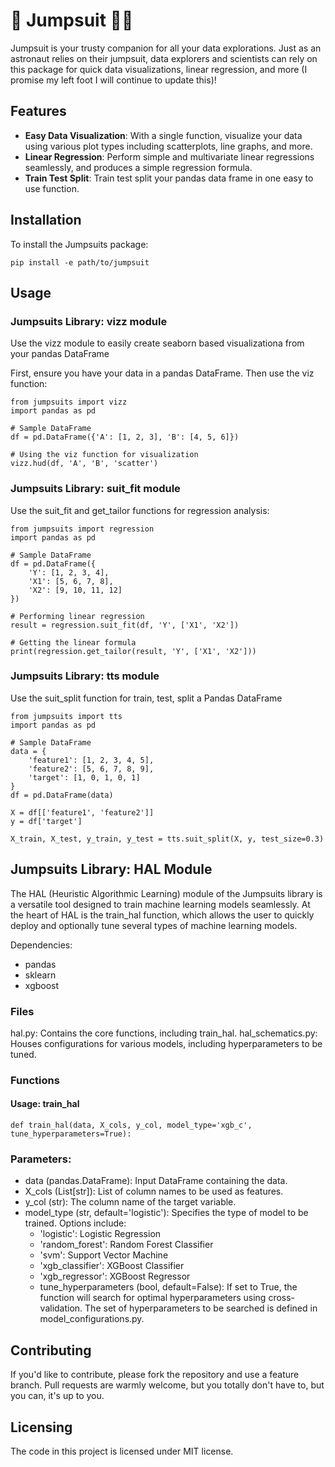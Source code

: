 # 🚀 Jumpsuit 👨‍🚀

Jumpsuit is your trusty companion for all your data explorations. Just as an astronaut relies on their jumpsuit, data explorers and scientists can rely on this package for quick data visualizations, linear regression, and more (I promise my left foot I will continue to update this)!

## Features

- **Easy Data Visualization**: With a single function, visualize your data using various plot types including scatterplots, line graphs, and more.
- **Linear Regression**: Perform simple and multivariate linear regressions seamlessly, and produces a simple regression formula.
- **Train Test Split**: Train test split your pandas data frame in one easy to use function.

## Installation

To install the Jumpsuits package:

```
pip install -e path/to/jumpsuit
```
## Usage
### Jumpsuits Library: vizz module

Use the vizz module to easily create seaborn based visualizationa from your pandas DataFrame

First, ensure you have your data in a pandas DataFrame. Then use the viz function:
```
from jumpsuits import vizz
import pandas as pd

# Sample DataFrame
df = pd.DataFrame({'A': [1, 2, 3], 'B': [4, 5, 6]})

# Using the viz function for visualization
vizz.hud(df, 'A', 'B', 'scatter')

```
### Jumpsuits Library: suit_fit module

Use the suit_fit and get_tailor functions for regression analysis:

```
from jumpsuits import regression
import pandas as pd

# Sample DataFrame
df = pd.DataFrame({
    'Y': [1, 2, 3, 4],
    'X1': [5, 6, 7, 8],
    'X2': [9, 10, 11, 12]
})

# Performing linear regression
result = regression.suit_fit(df, 'Y', ['X1', 'X2'])

# Getting the linear formula
print(regression.get_tailor(result, 'Y', ['X1', 'X2']))

```

### Jumpsuits Library: tts module

Use the suit_split function for train, test, split a Pandas DataFrame

```
from jumpsuits import tts
import pandas as pd

# Sample DataFrame
data = {
    'feature1': [1, 2, 3, 4, 5],
    'feature2': [5, 6, 7, 8, 9],
    'target': [1, 0, 1, 0, 1]
}
df = pd.DataFrame(data)

X = df[['feature1', 'feature2']]
y = df['target']

X_train, X_test, y_train, y_test = tts.suit_split(X, y, test_size=0.3)
```
## Jumpsuits Library: HAL Module

The HAL (Heuristic Algorithmic Learning) module of the Jumpsuits library is a versatile tool designed to train machine learning models seamlessly. At the heart of HAL is the train_hal function, which allows the user to quickly deploy and optionally tune several types of machine learning models.

Dependencies:
* pandas
* sklearn
* xgboost

### Files
hal.py: Contains the core functions, including train_hal.
hal_schematics.py: Houses configurations for various models, including hyperparameters to be tuned.

### Functions
#### Usage: train_hal
```
def train_hal(data, X_cols, y_col, model_type='xgb_c', tune_hyperparameters=True):
```

### Parameters:

* data (pandas.DataFrame): Input DataFrame containing the data.
* X_cols (List[str]): List of column names to be used as features.
* y_col (str): The column name of the target variable.
* model_type (str, default='logistic'): Specifies the type of model to be trained. Options include:
    * 'logistic': Logistic Regression
    * 'random_forest': Random Forest Classifier
    * 'svm': Support Vector Machine
    * 'xgb_classifier': XGBoost Classifier
    * 'xgb_regressor': XGBoost Regressor
    * tune_hyperparameters (bool, default=False): If set to True, the function will search for optimal hyperparameters using cross-validation. The set of hyperparameters to be searched is defined in model_configurations.py.

## Contributing
If you'd like to contribute, please fork the repository and use a feature branch. Pull requests are warmly welcome, but you totally don't have to, but you can, it's up to you.

## Licensing
The code in this project is licensed under MIT license.